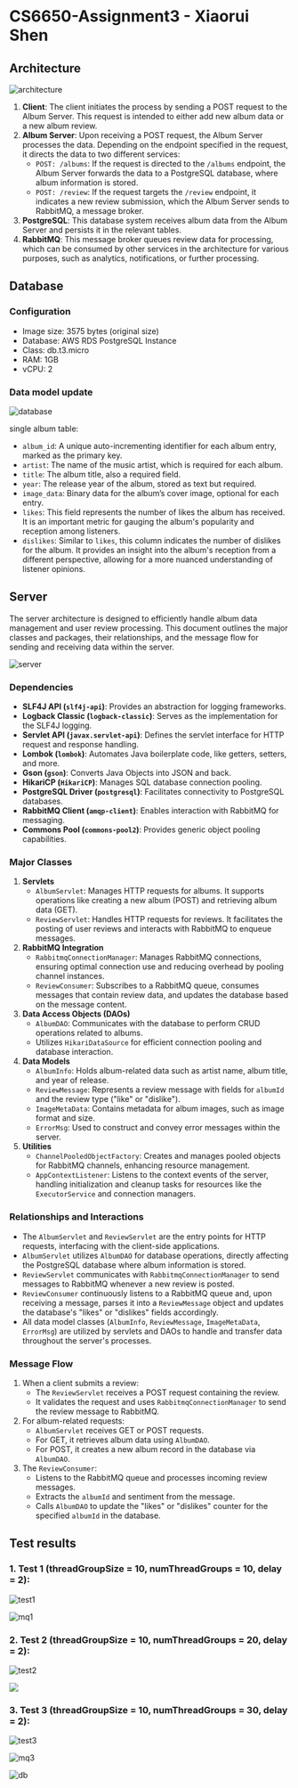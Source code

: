 # CS6650-Assignment3 - Xiaorui Shen

## Architecture

![architecture](./images/architecture.png)

1. **Client**: The client initiates the process by sending a POST request to the Album Server. This request is intended to either add new album data or a new album review.
2. **Album Server**: Upon receiving a POST request, the Album Server processes the data. Depending on the endpoint specified in the request, it directs the data to two different services:
   - `POST: /albums`: If the request is directed to the `/albums` endpoint, the Album Server forwards the data to a PostgreSQL database, where album information is stored.
   - `POST: /review`: If the request targets the `/review` endpoint, it indicates a new review submission, which the Album Server sends to RabbitMQ, a message broker.
3. **PostgreSQL**: This database system receives album data from the Album Server and persists it in the relevant tables.
4. **RabbitMQ**: This message broker queues review data for processing, which can be consumed by other services in the architecture for various purposes, such as analytics, notifications, or further processing.

## Database

### Configuration

- Image size: 3575 bytes (original size)
- Database: AWS RDS PostgreSQL Instance
- Class: db.t3.micro
- RAM: 1GB
- vCPU: 2

### Data model update

![database](./images/database.png)

single album table:

- `album_id`: A unique auto-incrementing identifier for each album entry, marked as the primary key.
- `artist`: The name of the music artist, which is required for each album.
- `title`: The album title, also a required field.
- `year`: The release year of the album, stored as text but required.
- `image_data`: Binary data for the album’s cover image, optional for each entry.
- `likes`: This field represents the number of likes the album has received. It is an important metric for gauging the album's popularity and reception among listeners. 
- `dislikes`: Similar to `likes`, this column indicates the number of dislikes for the album. It provides an insight into the album's reception from a different perspective, allowing for a more nuanced understanding of listener opinions. 

## Server

The server architecture is designed to efficiently handle album data management and user review processing. This document outlines the major classes and packages, their relationships, and the message flow for sending and receiving data within the server.

![server](./images/server.png)

### Dependencies

- **SLF4J API (`slf4j-api`)**: Provides an abstraction for logging frameworks.
- **Logback Classic (`logback-classic`)**: Serves as the implementation for the SLF4J logging.
- **Servlet API (`javax.servlet-api`)**: Defines the servlet interface for HTTP request and response handling.
- **Lombok (`lombok`)**: Automates Java boilerplate code, like getters, setters, and more.
- **Gson (`gson`)**: Converts Java Objects into JSON and back.
- **HikariCP (`HikariCP`)**: Manages SQL database connection pooling.
- **PostgreSQL Driver (`postgresql`)**: Facilitates connectivity to PostgreSQL databases.
- **RabbitMQ Client (`amqp-client`)**: Enables interaction with RabbitMQ for messaging.
- **Commons Pool (`commons-pool2`)**: Provides generic object pooling capabilities.

### Major Classes

1. **Servlets**
   - `AlbumServlet`: Manages HTTP requests for albums. It supports operations like creating a new album (POST) and retrieving album data (GET).
   - `ReviewServlet`: Handles HTTP requests for reviews. It facilitates the posting of user reviews and interacts with RabbitMQ to enqueue messages.
2. **RabbitMQ Integration**
   - `RabbitmqConnectionManager`: Manages RabbitMQ connections, ensuring optimal connection use and reducing overhead by pooling channel instances.
   - `ReviewConsumer`: Subscribes to a RabbitMQ queue, consumes messages that contain review data, and updates the database based on the message content.
3. **Data Access Objects (DAOs)**
   - `AlbumDAO`: Communicates with the database to perform CRUD operations related to albums.
   - Utilizes `HikariDataSource` for efficient connection pooling and database interaction.
4. **Data Models**
   - `AlbumInfo`: Holds album-related data such as artist name, album title, and year of release.
   - `ReviewMessage`: Represents a review message with fields for `albumId` and the review type ("like" or "dislike").
   - `ImageMetaData`: Contains metadata for album images, such as image format and size.
   - `ErrorMsg`: Used to construct and convey error messages within the server.
5. **Utilities**
   - `ChannelPooledObjectFactory`: Creates and manages pooled objects for RabbitMQ channels, enhancing resource management.
   - `AppContextListener`: Listens to the context events of the server, handling initialization and cleanup tasks for resources like the `ExecutorService` and connection managers.

### Relationships and Interactions

- The `AlbumServlet` and `ReviewServlet` are the entry points for HTTP requests, interfacing with the client-side applications.
- `AlbumServlet` utilizes `AlbumDAO` for database operations, directly affecting the PostgreSQL database where album information is stored.
- `ReviewServlet` communicates with `RabbitmqConnectionManager` to send messages to RabbitMQ whenever a new review is posted.
- `ReviewConsumer` continuously listens to a RabbitMQ queue and, upon receiving a message, parses it into a `ReviewMessage` object and updates the database's "likes" or "dislikes" fields accordingly.
- All data model classes (`AlbumInfo`, `ReviewMessage`, `ImageMetaData`, `ErrorMsg`) are utilized by servlets and DAOs to handle and transfer data throughout the server's processes.

### Message Flow

1. When a client submits a review:
   - The `ReviewServlet` receives a POST request containing the review.
   - It validates the request and uses `RabbitmqConnectionManager` to send the review message to RabbitMQ.
2. For album-related requests:
   - `AlbumServlet` receives GET or POST requests.
   - For GET, it retrieves album data using `AlbumDAO`.
   - For POST, it creates a new album record in the database via `AlbumDAO`.
3. The `ReviewConsumer`:
   - Listens to the RabbitMQ queue and processes incoming review messages.
   - Extracts the `albumId` and sentiment from the message.
   - Calls `AlbumDAO` to update the "likes" or "dislikes" counter for the specified `albumId` in the database.

## Test results

### 1. Test 1 (threadGroupSize = 10, numThreadGroups = 10, delay = 2):

![test1](./images/test1.png)

![mq1](./images/mq1.png)

### 2. Test 2 (threadGroupSize = 10, numThreadGroups = 20, delay = 2):

![test2](./images/test2.png)

![](./images/mq2.png)

### 3. Test 3 (threadGroupSize = 10, numThreadGroups = 30, delay = 2):

![test3](./images/test3.png)

![mq3](./images/mq3.png)

![db](./images/db.png)

